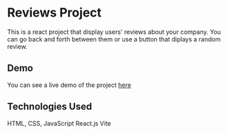 # Reviews Project

This is a react project that display users' reviews about your company. You can go back and forth between them or use a button that diplays a random review.

## Demo

You can see a live demo of the project [here](https://reviews-inky-two.vercel.app/)

## Technologies Used
HTML, CSS, JavaScript
React.js
Vite
